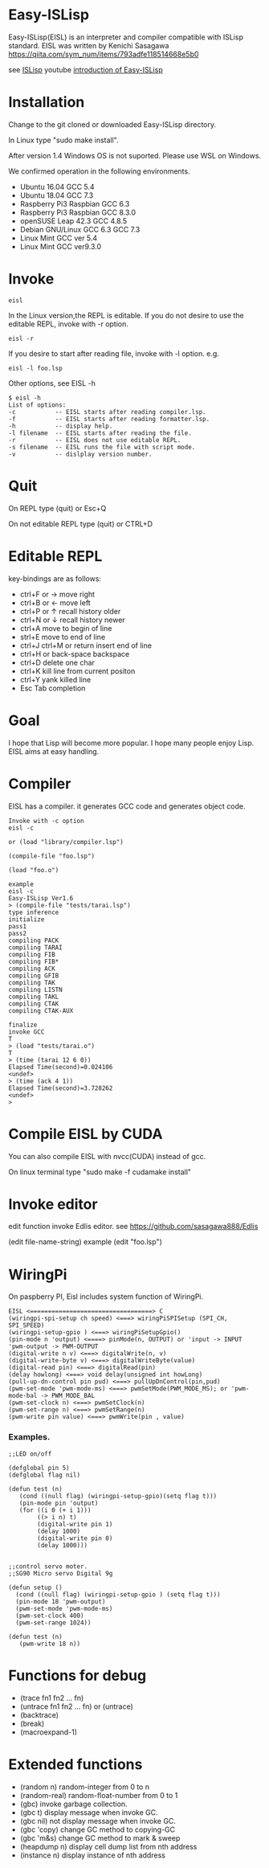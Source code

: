 # Easy-ISLisp

Easy-ISLisp(EISL) is an interpreter and compiler compatible with ISLisp standard.
EISL was written by Kenichi Sasagawa
https://qiita.com/sym_num/items/793adfe118514668e5b0

see [ISLisp](https://en.wikipedia.org/wiki/ISLISP)
youtube [introduction of Easy-ISLisp](https://www.youtube.com/watch?v=KfrRyKMcTw8&t=330s)

# Installation
Change to the git cloned or downloaded Easy-ISLisp directory.

In Linux  type "sudo make install".

After version 1.4 Windows OS is not suported. Please use WSL on Windows.

We confirmed operation in the following environments.
- Ubuntu 16.04 GCC 5.4
- Ubuntu 18.04 GCC 7.3
- Raspberry Pi3 Raspbian GCC 6.3
- Raspberry Pi3 Raspbian GCC 8.3.0
- openSUSE Leap 42.3 GCC 4.8.5
- Debian GNU/Linux GCC 6.3 GCC 7.3
- Linux Mint GCC ver 5.4
- Linux Mint GCC ver9.3.0



# Invoke

```
eisl 
```

In the Linux version,the REPL is editable. If you do not desire to use the editable REPL, invoke with -r option.

```
eisl -r
```

If you desire to start after reading file, invoke with -l option.
e.g.

```
eisl -l foo.lsp 
```

Other options, see EISL -h

```
$ eisl -h
List of options:
-c           -- EISL starts after reading compiler.lsp.
-f           -- EISL starts after reading formatter.lsp.
-h           -- display help.
-l filename  -- EISL starts after reading the file.
-r           -- EISL does not use editable REPL.
-s filename  -- EISL runs the file with script mode.
-v           -- dislplay version number.
```

# Quit

On REPL type (quit) or Esc+Q

On not editable REPL type (quit) or CTRL+D

# Editable REPL
key-bindings are as follows:

- ctrl+F  or → move right
- ctrl+B  or ← move left 
- ctrl+P  or ↑ recall history older
- ctrl+N  or ↓ recall history newer
- ctrl+A  move to begin of line
- strl+E  move to end of line 
- ctrl+J ctrl+M or return insert end of line
- ctrl+H  or back-space  backspace
- ctrl+D  delete one char
- ctrl+K  kill line from current positon
- ctrl+Y  yank killed line
- Esc Tab completion

# Goal
I hope that Lisp will become more popular. I hope many people enjoy Lisp. EISL aims at easy handling.

# Compiler
EISL has a compiler. it generates GCC code and generates object code.


```
Invoke with -c option
eisl -c

or (load "library/compiler.lsp")

(compile-file "foo.lsp")

(load "foo.o")

example
eisl -c
Easy-ISLisp Ver1.6
> (compile-file "tests/tarai.lsp")
type inference
initialize
pass1
pass2
compiling PACK
compiling TARAI
compiling FIB
compiling FIB*
compiling ACK
compiling GFIB
compiling TAK
compiling LISTN
compiling TAKL
compiling CTAK
compiling CTAK-AUX

finalize
invoke GCC
T
> (load "tests/tarai.o")
T
> (time (tarai 12 6 0))
Elapsed Time(second)=0.024106
<undef>
> (time (ack 4 1))
Elapsed Time(second)=3.728262
<undef>
>
```



# Compile EISL by CUDA
You can also compile EISL with nvcc(CUDA) instead of gcc.

On linux terminal type "sudo make -f cudamake install"

# Invoke editor
edit function invoke Edlis editor.
see https://github.com/sasagawa888/Edlis

(edit file-name-string) example (edit "foo.lsp")

# WiringPi
On paspberry PI, Eisl includes system function of WiringPi. 


```
EISL <==================================> C
(wiringpi-spi-setup ch speed) <===> wiringPiSPISetup (SPI_CH, SPI_SPEED)
(wiringpi-setup-gpio ) <===> wiringPiSetupGpio()
(pin-mode n 'output) <====> pinMode(n, OUTPUT) or 'input -> INPUT 'pwm-output -> PWM-OUTPUT
(digital-write n v) <===> digitalWrite(n, v)
(digital-write-byte v) <===> digitalWriteByte(value)
(digital-read pin) <===> digitalRead(pin)
(delay howlong) <===> void delay(unsigned int howLong)
(pull-up-dn-control pin pud) <===> pullUpDnControl(pin,pud)
(pwm-set-mode 'pwm-mode-ms) <===> pwmSetMode(PWM_MODE_MS); or 'pwm-mode-bal -> PWM_MODE_BAL
(pwm-set-clock n) <===> pwmSetClock(n)
(pwm-set-range n) <===> pwmSetRange(n)
(pwm-write pin value) <===> pwmWrite(pin , value)
```

### Examples.

```
;;LED on/off

(defglobal pin 5)
(defglobal flag nil)

(defun test (n)
   (cond ((null flag) (wiringpi-setup-gpio)(setq flag t)))
   (pin-mode pin 'output)
   (for ((i 0 (+ i 1)))
        ((> i n) t)
        (digital-write pin 1)
        (delay 1000)
        (digital-write pin 0)
        (delay 1000)))


;;control servo moter.
;;SG90 Micro servo Digital 9g

(defun setup ()
  (cond ((null flag) (wiringpi-setup-gpio ) (setq flag t)))
  (pin-mode 18 'pwm-output)
  (pwm-set-mode 'pwm-mode-ms)
  (pwm-set-clock 400)
  (pwm-set-range 1024))

(defun test (n)
   (pwm-write 18 n))
```


# Functions for debug
- (trace fn1 fn2 ... fn)
- (untrace fn1 fn2 ... fn) or (untrace)
- (backtrace)
- (break)
- (macroexpand-1)

# Extended functions
- (random n) random-integer from 0 to n
- (random-real) random-float-number from 0 to 1
- (gbc) invoke garbage collection.
- (gbc t) display message when invoke GC.
- (gbc nil) not display message when invoke GC.
- (gbc 'copy) change GC method to copying-GC
- (gbc 'm&s) change GC method to mark & sweep
- (heapdump n) display cell dump list from nth address
- (instance n) display instance of nth address
